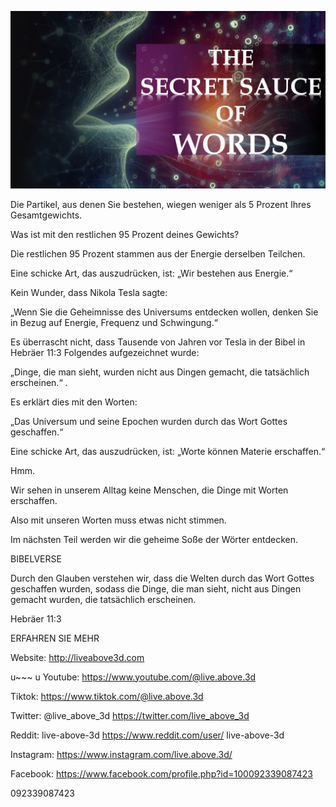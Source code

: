 ![Video cover image](../cover.jpeg "cover-photo")

Die Partikel, aus denen Sie bestehen, wiegen weniger als 5 Prozent Ihres Gesamtgewichts.

Was ist mit den restlichen 95 Prozent deines Gewichts?

Die restlichen 95 Prozent stammen aus der Energie derselben Teilchen.

Eine schicke Art, das auszudrücken, ist: „Wir bestehen aus Energie.“

Kein Wunder, dass Nikola Tesla sagte:

„Wenn Sie die Geheimnisse des Universums entdecken wollen, denken Sie in Bezug auf Energie, Frequenz und Schwingung.“

Es überrascht nicht, dass Tausende von Jahren vor Tesla in der Bibel in Hebräer 11:3 Folgendes aufgezeichnet wurde:

„Dinge, die man sieht, wurden nicht aus Dingen gemacht, die tatsächlich erscheinen.“ .

Es erklärt dies mit den Worten:

„Das Universum und seine Epochen wurden durch das Wort Gottes geschaffen.“

Eine schicke Art, das auszudrücken, ist: „Worte können Materie erschaffen.“

Hmm.

Wir sehen in unserem Alltag keine Menschen, die Dinge mit Worten erschaffen.

Also mit unseren Worten muss etwas nicht stimmen.

Im nächsten Teil werden wir die geheime Soße der Wörter entdecken.

BIBELVERSE

Durch den Glauben verstehen wir, dass die Welten durch das Wort Gottes geschaffen wurden, sodass die Dinge, die man sieht, nicht aus Dingen gemacht wurden, die tatsächlich erscheinen.

Hebräer 11:3

ERFAHREN SIE MEHR

Website: http://liveabove3d.com

u~~~ u Youtube: https://www.youtube.com/@live.above.3d

Tiktok: https://www.tiktok.com/@live.above.3d

Twitter: @live_above_3d https://twitter.com/live_above_3d

Reddit: live-above-3d https://www.reddit.com/user/ live-above-3d

Instagram: https://www.instagram.com/live.above.3d/

Facebook: https://www.facebook.com/profile.php?id=100092339087423

092339087423